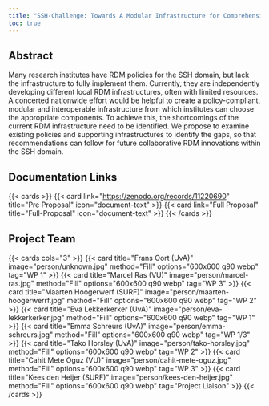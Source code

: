 ```yaml
---
title: "SSH-Challenge: Towards A Modular Infrastructure for Comprehensive RDM"
toc: true
---
```


## Abstract
Many research institutes have RDM policies for the SSH domain, but lack the infrastructure to fully implement them. Currently, they are independently developing different local RDM
infrastructures, often with limited resources. A concerted nationwide effort would be helpful to create a policy-compliant, modular and interoperable infrastructure from which institutes can
choose the appropriate components. To achieve this, the shortcomings of the current RDM infrastructure need to be identified. We propose to examine existing policies and supporting
infrastructures to identify the gaps, so that recommendations can follow for future collaborative RDM innovations within the SSH domain.

## Documentation Links

{{< cards >}}
  {{< card link="https://zenodo.org/records/11220690" title="Pre Proposal" icon="document-text" >}}
  {{< card link="Full Proposal" title="Full-Proposal" icon="document-text" >}}
{{< /cards >}}

## Project Team

{{< cards  cols="3" >}}
  {{< card title="Frans Oort (UvA)" image="person/unknown.jpg" method="Fill" options="600x600 q90 webp" tag="WP 1" >}}
  {{< card title="Marcel Ras (VU)" image="person/marcel-ras.jpg" method="Fill" options="600x600 q90 webp" tag="WP 3" >}}
  {{< card title="Maarten Hoogerwerf (SURF)" image="person/maarten-hoogerwerrf.jpg" method="Fill" options="600x600 q90 webp" tag="WP 2" >}}
  {{< card title="Eva Lekkerkerker (UvA)" image="person/eva-lekkerkerker.jpg" method="Fill" options="600x600 q90 webp" tag="WP 1" >}}
  {{< card title="Emma Schreurs (UvA)" image="person/emma-schreurs.jpg" method="Fill" options="600x600 q90 webp" tag="WP 1/3" >}}
  {{< card title="Tako Horsley (UvA)" image="person/tako-horsley.jpg" method="Fill" options="600x600 q90 webp" tag="WP 2" >}}
  {{< card title="Cahit Mete Oguz (VU)" image="person/cahit-mete-oguz.jpg" method="Fill" options="600x600 q90 webp" tag="WP 3" >}}
  {{< card title="Kees den Heijer (SURF)" image="person/kees-den-heijer.jpg" method="Fill" options="600x600 q90 webp" tag="Project Liaison" >}}
{{< /cards >}}
